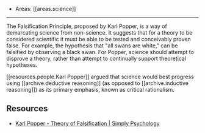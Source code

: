 
- Areas: [[areas.science]]

---

The Falsification Principle, proposed by Karl Popper, is a way of demarcating science from non-science. It suggests that for a theory to be considered scientific it must be able to be tested and conceivably proven false.
For example, the hypothesis that "all swans are white," can be falsified by observing a black swan.
For Popper, science should attempt to disprove a theory, rather than attempt to continually support theoretical hypotheses.

[[resources.people.Karl Popper]] argued that science would best progress using [[archive.deductive reasoning]] (as opposed to [[archive.inductive reasoning]]) as its primary emphasis, known as critical rationalism.

## Resources

- [Karl Popper - Theory of Falsification | Simply Psychology](https://www.simplypsychology.org/Karl-Popper.html)
